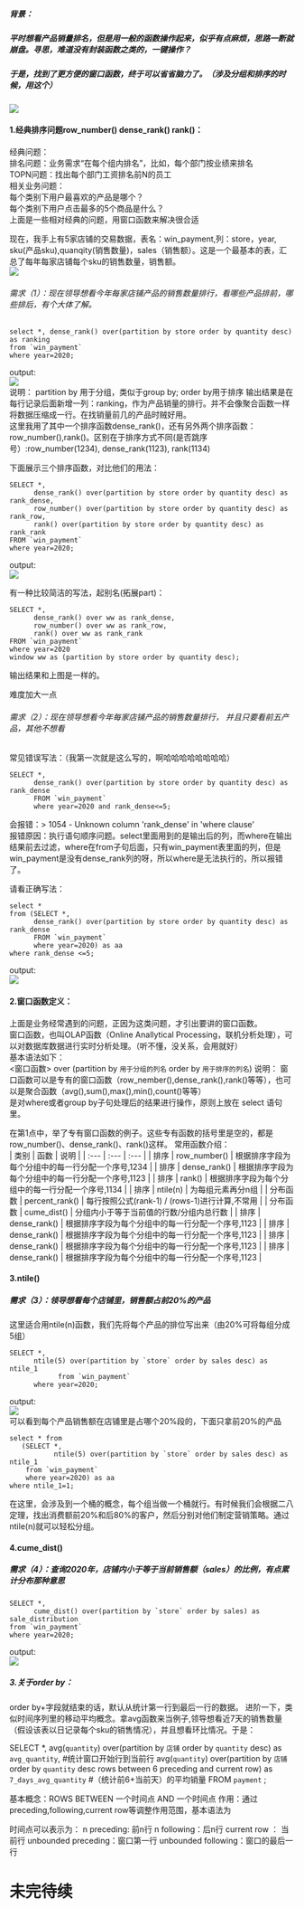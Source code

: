 ##### 背景：
##### 平时想看产品销量排名，但是用一般的函数操作起来，似乎有点麻烦，思路一断就崩盘。寻思，难道没有封装函数之类的，一键操作？  
##### 于是，找到了更方便的窗口函数，终于可以省省脑力了。（涉及分组和排序的时候，用这个）  
![](https://timgsa.baidu.com/timg?image&quality=80&size=b9999_10000&sec=1605080956732&di=09faf5f4562ec3b039d84ca015dfa279&imgtype=0&src=http%3A%2F%2Fimg2.imgtn.bdimg.com%2Fit%2Fu%3D2137599517%2C366805415%26fm%3D214%26gp%3D0.jpg)  
#### 1.经典排序问题row_number() dense_rank() rank()： 
经典问题：  
排名问题：业务需求“在每个组内排名”，比如，每个部门按业绩来排名  
TOPN问题：找出每个部门工资排名前N的员工  
相关业务问题：  
每个类别下用户最喜欢的产品是哪个？  
每个类别下用户点击最多的5个商品是什么？  
上面是一些相对经典的问题，用窗口函数来解决很合适  

现在，我手上有5家店铺的交易数据，表名：win_payment,列：store，year, sku(产品sku),quanqity(销售数量)，sales（销售额）。这是一个最基本的表，汇总了每年每家店铺每个sku的销售数量，销售额。  
![](https://ftp.bmp.ovh/imgs/2020/11/5b71df283c7c6452.png)  
###### 需求（1）：现在领导想看今年每家店铺产品的销售数量排行，看哪些产品排前，哪些排后，有个大体了解。       
```
select *, dense_rank() over(partition by store order by quantity desc) as ranking 
from `win_payment`
where year=2020;
```
output:   
![](https://ftp.bmp.ovh/imgs/2020/11/bd6207f7e3d4a351.png)  
说明：
partition by 用于分组，类似于group by; order by用于排序
输出结果是在每行记录后面新增一列：ranking，作为产品销量的排行。并不会像聚合函数一样将数据压缩成一行。在找销量前几的产品时贼好用。  
这里我用了其中一个排序函数dense_rank()，还有另外两个排序函数：row_number(),rank()。区别在于排序方式不同(是否跳序号）:row_number(1234), dense_rank(1123), rank(1134)  
>
下面展示三个排序函数，对比他们的用法：  
```
SELECT *,
      dense_rank() over(partition by store order by quantity desc) as rank_dense, 
      row_number() over(partition by store order by quantity desc) as rank_row,
      rank() over(partition by store order by quantity desc) as rank_rank
FROM `win_payment`
where year=2020;  
```
>
output:   
![](https://ftp.bmp.ovh/imgs/2020/11/630f09602b52ea6f.png)  
>
有一种比较简洁的写法，起别名(拓展part)：   
```
SELECT *,
      dense_rank() over ww as rank_dense, 
      row_number() over ww as rank_row,
      rank() over ww as rank_rank
FROM `win_payment`
where year=2020
window ww as (partition by store order by quantity desc);   
```
输出结果和上图是一样的。  
>
>
难度加大一点  
###### 需求（2）：现在领导想看今年每家店铺产品的销售数量排行， 并且只要看前五产品，其他不想看   
常见错误写法：（我第一次就是这么写的，啊哈哈哈哈哈哈哈哈）  
```
SELECT *,
      dense_rank() over(partition by store order by quantity desc) as rank_dense
      FROM `win_payment`
      where year=2020 and rank_dense<=5;  
```
会报错：> 1054 - Unknown column 'rank_dense' in 'where clause'  
报错原因：执行语句顺序问题。select里面用到的是输出后的列，而where在输出结果前去过滤，where在from子句后面，只有win_payment表里面的列，但是win_payment是没有dense_rank列的呀，所以where是无法执行的，所以报错了。  
>
请看正确写法：   
```
select *
from (SELECT *,
      dense_rank() over(partition by store order by quantity desc) as rank_dense
      FROM `win_payment`
      where year=2020) as aa
where rank_dense <=5;    
```
 output:   
![](https://ftp.bmp.ovh/imgs/2020/11/a1a0a2ec4174218b.png)
 
#### 2.窗口函数定义： 
上面是业务经常遇到的问题，正因为这类问题，才引出要讲的窗口函数。  
窗口函数，也叫OLAP函数（Online Anallytical Processing，联机分析处理），可以对数据库数据进行实时分析处理。（听不懂，没关系，会用就好）  
基本语法如下：  
<窗口函数> over (partition by `用于分组的列名` order by `用于排序的列名`)
说明：
 窗口函数可以是专有的窗口函数（row_nember(),dense_rank(),rank()等等），也可以是聚合函数（avg(),sum(),max(),min(),count()等等）  
 是对where或者group by子句处理后的结果进行操作，原则上放在 select 语句里。
 
 在第1点中，举了专有窗口函数的例子。这些专有函数的括号里是空的，都是row_number()、dense_rank()、rank()这样。
常用函数介绍：  
| 类别 | 函数 | 说明 |
| :---         |     :---      |          :--- |
| 排序   | row_number()     | 根据排序字段为每个分组中的每一行分配一个序号,1234    |
| 排序   | dense_rank()     | 根据排序字段为每个分组中的每一行分配一个序号,1123    |
| 排序   | rank()           | 根据排序字段为每个分组中的每一行分配一个序号,1134    |
| 排序   | ntile(n)         | 为每组元素再分n组    |
| 分布函数   | percent_rank()     | 每行按照公式(rank-1) / (rows-1)进行计算,不常用    |
| 分布函数   | cume_dist()     | 分组内小于等于当前值的行数/分组内总行数    |
| 排序   | dense_rank()     | 根据排序字段为每个分组中的每一行分配一个序号,1123    |
| 排序   | dense_rank()     | 根据排序字段为每个分组中的每一行分配一个序号,1123    |
| 排序   | dense_rank()     | 根据排序字段为每个分组中的每一行分配一个序号,1123    |
| 排序   | dense_rank()     | 根据排序字段为每个分组中的每一行分配一个序号,1123    |

#### 3.ntile()
##### 需求（3）：领导想看每个店铺里，销售额占前20%的产品  
这里适合用ntile(n)函数，我们先将每个产品的排位写出来（由20%可将每组分成5组）  
```
SELECT *,
      ntile(5) over(partition by `store` order by sales desc) as ntile_1
			from `win_payment`
      where year=2020; 
```
output:  
![](https://ftp.bmp.ovh/imgs/2020/11/9d9812543cb1ce80.png)  
可以看到每个产品销售额在店铺里是占哪个20%段的，下面只拿前20%的产品   
```
select * from
   (SELECT *,
           ntile(5) over(partition by `store` order by sales desc) as ntile_1
    from `win_payment`
    where year=2020) as aa
where ntile_1=1; 
```
在这里，会涉及到一个桶的概念，每个组当做一个桶就行。有时候我们会根据二八定理，找出消费额前20%和后80%的客户，然后分别对他们制定营销策略。通过ntile(n)就可以轻松分组。  

#### 4.cume_dist()
##### 需求（4）：查询2020年，店铺内小于等于当前销售额（sales）的比例，有点累计分布那种意思
```
SELECT *,
      cume_dist() over(partition by `store` order by sales) as sale_distribution
from `win_payment`
where year=2020;
```
output:  
![](https://s3.ax1x.com/2020/11/24/Dt6LM6.png)  


##### 3.关于order by：
order by+字段就结束的话，默认从统计第一行到最后一行的数据。
进阶一下，类似时间序列里的移动平均概念。拿avg函数来当例子,领导想看近7天的销售数量（假设该表以日记录每个sku的销售情况），并且想看环比情况。于是：

SELECT *,
avg(`quantity`) over(partition by `店铺` order by `quantity` desc) as `avg_quantity`,       #统计窗口开始行到当前行
avg(`quantity`) over(partition by `店铺` order by `quantity` desc rows between 6 preceding and current row) as `7_days_avg_quantity`  #（统计前6+当前天）的平均销量
FROM `payment`
;

基本概念：ROWS BETWEEN 一个时间点 AND 一个时间点
作用：通过preceding,following,current row等调整作用范围，基本语法为

时间点可以表示为：
n preceding: 前n行
n following：后n行
current row ： 当前行
unbounded preceding：窗口第一行
unbounded following：窗口的最后一行

    
 # 未完待续
